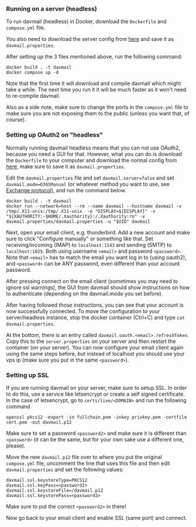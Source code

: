### Running on a server (headless)

To run davmail (headless) in Docker, download the `Dockerfile` and `compose.yml` file.

You also need to download the server config from [here](https://davmail.sourceforge.net/serversetup.html) and save it as `davmail.properties`.


After setting up the 3 files mentioned above, run the following command:
```
docker build . -t davmail
docker compose up -d
```

Note that the first time it will download and compile davmail which might take a while. The next time you run it it will be much faster as it won't need to re-compile davmail.

Also as a side note, make sure to change the ports in the `compose.yml` file to make sure you are not exposing them to the public (unless you want that, of course).

### Setting up OAuth2 on "headless"

Normally running davmail headless means that you can not use OAuth2, because you need a GUI for that. However, what you can do is download the `Dockerfile` to your computer and download the normal config from [here](https://github.com/mguessan/davmail/blob/master/src/etc/davmail.properties), make sure to save it as `davmail.properties`.

Edit the `davmail.properties` file and set `davmail.server=false` and set `davmail.mode=O365Manual` (or whatever method you want to use, see [Exchange protocol](https://davmail.sourceforge.net/gettingstarted.html)), and run the command below.

```
docker build . -t davmail
docker run --network=host --rm --name davmail --hostname davmail -v /tmp/.X11-unix:/tmp/.X11-unix  -e "DISPLAY=${DISPLAY}" -v "${XAUTHORITY:-$HOME/.Xauthority}:/.Xauthority:ro" -v davmail.properties/davmail.properties -u "$UID" davmail
```


Next, open your email client, e.g. thunderbird. Add a new account and make sure to click "Configure manually" or something like that. Set receiving/incoming (IMAP) to `localhost:1143` and sending (SMTP) to `localhost:1025`. Both using username `<email>` and password `<password>`. Note that `<email>` has to match the email you want log in to (using oauth2), and `<password>` can be ANY password, even different than your account password.

After pressing connect on the email client (sometimes you may need to ignore ssl warnings), the GUI from davmail should show instructions on how to authenticate (depending on the davmail.mode you set before).

After having followed those instructions, you can see that your account is now successfully connected. To move the configuration to your server/headless instance, stop the docker container (Ctrl+C) and type `cat davmail.properties`.

At the bottom, there is an entry called `davmail.oauth.<email>.refreshToken`. Copy this to the `server.properties` on your server and then restart the container (on your server). You can now configure your email client again using the same steps before, but instead of localhost you should use your vps ip (make sure you put in the same `<password>`).

### Setting up SSL

If you are running davmail on your server, make sure to setup SSL. In order to do this, use a service like letsencrypt or create a self signed certificate. In the case of letsencrypt, go to `certs/live/<DOMAIN>` and run the following command

```
openssl pkcs12 -export -in fullchain.pem -inkey privkey.pem -certfile cert.pem -out davmail.p12
```

Make sure to set a password `<password2>` and make sure it is different than `<password>` (it can be the same, but for your own sake use a different one, please).

Move the new `davmail.p12` file over to where you put the original `compose.yml` file, uncomment the line that uses this file and then edit `davmail.properties` and set the following values:
```
davmail.ssl.keystoreType=PKCS12
davmail.ssl.keyPass=<password2>
davmail.ssl.keystoreFile=/davmail.p12
davmail.ssl.keystorePass=<password2>
```

Make sure to put the correct `<password2>` in there!

Now go back to your email client and enable SSL (same port) and connect.

